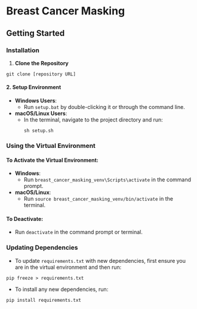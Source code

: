 # Breast Cancer Masking


## Getting Started


### Installation

1. **Clone the Repository**
```
git clone [repository URL]
```



#### 2. Setup Environment
- **Windows Users**: 
  - Run `setup.bat` by double-clicking it or through the command line.
- **macOS/Linux Users**: 
  - In the terminal, navigate to the project directory and run:
    ```
    sh setup.sh
    ```

### Using the Virtual Environment

#### To Activate the Virtual Environment:
- **Windows**: 
  - Run `breast_cancer_masking_venv\Scripts\activate` in the command prompt.
- **macOS/Linux**: 
  - Run `source breast_cancer_masking_venv/bin/activate` in the terminal.

#### To Deactivate:
- Run `deactivate` in the command prompt or terminal.

### Updating Dependencies

- To update `requirements.txt` with new dependencies, first ensure you are in the virtual environment and then run:
```
pip freeze > requirements.txt
```

- To install any new dependencies, run:
```
pip install requirements.txt
```